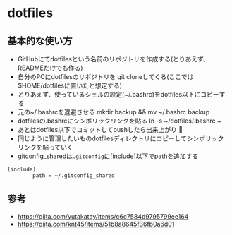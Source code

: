 # dotfiles

## 基本的な使い方
- GitHubにてdotfilesという名前のリポジトリを作成する(とりあえず、READMEだけでも作る)
- 自分のPCにdotfilesのリポジトリを git cloneしてくる(ここでは$HOME/dotfilesに置いたと想定する)
- とりあえず、使っているシェルの設定(~/.bashrc)をdotfiles以下にコピーする
- 元の~/.bashrcを退避させる mkdir backup && mv ~/.bashrc backup
- dotfilesの.bashrcにシンボリックリンクを貼る ln -s ~/dotfiles/.bashrc ~
- あとはdotfiles以下でコミットしてpushしたら出来上がり :tada:
- 同じように管理したいものdotfilesディレクトリにコピーしてシンボリックリンクを貼っていく
- gitconfig_sharedは`.gitconfig`に[include]以下でpathを追加する
```
[include]
        path = ~/.gitconfig_shared
```
## 参考
- https://qiita.com/yutakatay/items/c6c7584d9795799ee164
- https://qiita.com/knt45/items/51b8a8645f36fb0a6d01
